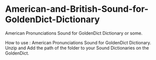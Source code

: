 # American-and-British-Sound-for-GoldenDict-Dictionary
American Pronunciations Sound for GoldenDict Dictionary or some.


How to use : 
  American Pronunciations Sound for GoldenDict Dictionary.
  Unzip and Add the path of the folder to your Sound Dictionaries on the GoldenDict. 
